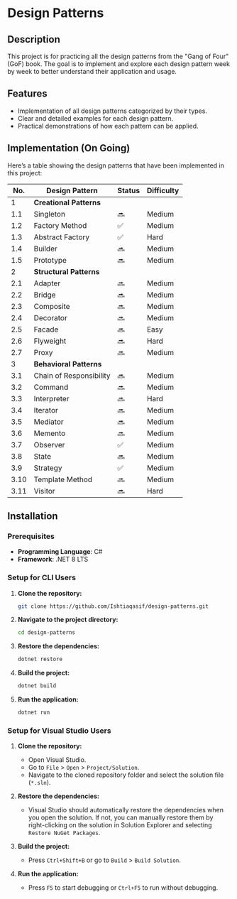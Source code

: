 # Design Patterns

## Description

This project is for practicing all the design patterns from the "Gang of Four" (GoF) book. The goal is to implement and explore each design pattern week by week to better understand their application and usage.

## Features

- Implementation of all design patterns categorized by their types.
- Clear and detailed examples for each design pattern.
- Practical demonstrations of how each pattern can be applied.

## Implementation (On Going)

Here’s a table showing the design patterns that have been implemented in this project:

| No. | Design Pattern           | Status | Difficulty |
|-----|--------------------------|--------|------------|
| 1   | **Creational Patterns**  |        |            |
| 1.1 | Singleton                 | 🔜     | Medium     |
| 1.2 | Factory Method           | ✅     | Medium     |
| 1.3 | Abstract Factory         | ✅     | Hard       |
| 1.4 | Builder                   | 🔜     | Medium     |
| 1.5 | Prototype                 | 🔜     | Medium     |
| 2   | **Structural Patterns**  |        |            |
| 2.1 | Adapter                   | 🔜     | Medium     |
| 2.2 | Bridge                    | 🔜     | Medium     |
| 2.3 | Composite                 | 🔜     | Medium     |
| 2.4 | Decorator                 | 🔜     | Medium     |
| 2.5 | Facade                    | 🔜     | Easy       |
| 2.6 | Flyweight                 | 🔜     | Hard       |
| 2.7 | Proxy                     | 🔜     | Medium     |
| 3   | **Behavioral Patterns**  |        |            |
| 3.1 | Chain of Responsibility   | 🔜     | Medium     |
| 3.2 | Command                   | 🔜     | Medium     |
| 3.3 | Interpreter               | 🔜     | Hard       |
| 3.4 | Iterator                  | 🔜     | Medium     |
| 3.5 | Mediator                  | 🔜     | Medium     |
| 3.6 | Memento                   | 🔜     | Medium     |
| 3.7 | Observer                  | ✅     | Medium     |
| 3.8 | State                     | 🔜     | Medium     |
| 3.9 | Strategy                  | ✅     | Medium     |
| 3.10| Template Method          | 🔜     | Medium     |
| 3.11| Visitor                   | 🔜     | Hard       |

## Installation

### Prerequisites

- **Programming Language**: C#
- **Framework**: .NET 8 LTS

### Setup for CLI Users

1. **Clone the repository:**
    ```bash
    git clone https://github.com/Ishtiaqasif/design-patterns.git
    ```

2. **Navigate to the project directory:**
    ```bash
    cd design-patterns
    ```

3. **Restore the dependencies:**
    ```bash
    dotnet restore
    ```

4. **Build the project:**
    ```bash
    dotnet build
    ```

5. **Run the application:**
    ```bash
    dotnet run
    ```

### Setup for Visual Studio Users

1. **Clone the repository:**
    - Open Visual Studio.
    - Go to `File` > `Open` > `Project/Solution`.
    - Navigate to the cloned repository folder and select the solution file (`*.sln`).

2. **Restore the dependencies:**
    - Visual Studio should automatically restore the dependencies when you open the solution. If not, you can manually restore them by right-clicking on the solution in Solution Explorer and selecting `Restore NuGet Packages`.

3. **Build the project:**
    - Press `Ctrl+Shift+B` or go to `Build` > `Build Solution`.

4. **Run the application:**
    - Press `F5` to start debugging or `Ctrl+F5` to run without debugging.
